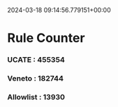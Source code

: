 2024-03-18 09:14:56.779151+00:00
# Rule Counter 
 ### UCATE : 455354

 ### Veneto : 182744

 ### Allowlist : 13930